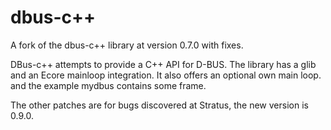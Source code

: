 dbus-c++
========
 
A fork of the dbus-c++ library at version 0.7.0 with fixes.

DBus-c++ attempts to provide a C++ API for D-BUS. The library has a glib and an Ecore mainloop integration. It also offers an optional own main loop. and the example mydbus contains some frame.

The other patches are for bugs discovered at Stratus, the new version is 0.9.0.


